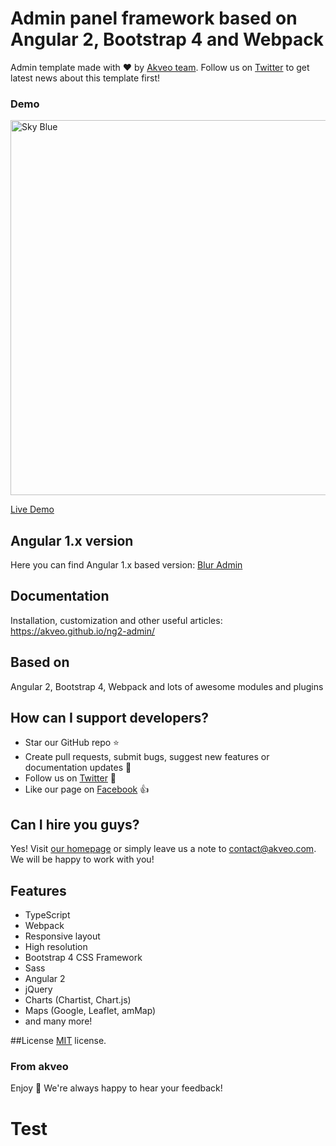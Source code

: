 # Admin panel framework based on Angular 2, Bootstrap 4 and Webpack

Admin template made with :heart:  by [Akveo team](http://akveo.com/). Follow us on [Twitter](https://twitter.com/akveo_inc) to get latest news about this template first!

### Demo

<a target="_blank" href="http://akveo.com/ng2-admin/"><img src="http://i.imgur.com/QK9AzHj.jpg" width="600" alt="Sky Blue"/></a>

<a target="_blank" href="http://akveo.com/ng2-admin/">Live Demo</a>

## Angular 1.x version
Here you can find Angular 1.x based version: [Blur Admin](http://akveo.github.io/blur-admin/)
 
## Documentation
Installation, customization and other useful articles: https://akveo.github.io/ng2-admin/

## Based on
Angular 2, Bootstrap 4, Webpack and lots of awesome modules and plugins

## How can I support developers?
- Star our GitHub repo :star:
- Create pull requests, submit bugs, suggest new features or documentation updates :wrench:
- Follow us on [Twitter](https://twitter.com/akveo_inc) :feet:
- Like our page on [Facebook](https://www.facebook.com/akveo/) :thumbsup:

## Can I hire you guys?
Yes!  Visit [our homepage](http://akveo.com/) or simply leave us a note to [contact@akveo.com](mailto:contact@akveo.com). We will be happy to work with you!

## Features
* TypeScript
* Webpack
* Responsive layout
* High resolution
* Bootstrap 4 CSS Framework
* Sass
* Angular 2
* jQuery
* Charts (Chartist, Chart.js)
* Maps (Google, Leaflet, amMap)
* and many more!

##License
[MIT](LICENSE.txt) license.

### From akveo

Enjoy :metal:
We're always happy to hear your feedback!

# Test